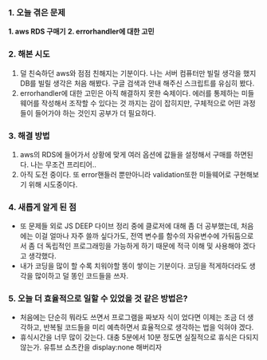 
### **1. 오늘 겪은 문제**

**1.  aws RDS 구매기**
**2.  errorhandler에 대한 고민**

### **2. 해본 시도**
1. 덜 친숙하던 aws와 점점 친해지는 기분이다. 나는 서버 컴퓨터만 빌릴 생각을 했지 DB를 빌릴 생각은 처음 해봤다. 구글 검색과 안내 해주신 스크립트를 유심히 봤다.
2.  errorhandler에 대한 고민은 아직 해결하지 못한 숙제이다. 에러를 통제하는 미들웨어를 작성해서 조작할 수 있다는 것 까지는 감이 잡히지만, 구체적으로 어떤 과정들이 들어가야 하는 것인지 공부가 더 필요하다.

### **3. 해결 방법**
1. aws의 RDS에 들어가서 상황에 맞게 여러 옵션에 값들을 설정해서 구매를 하면된다. 나는 무조건 프리티어..
2. 아직 도전 중이다. 또 error핸들러 뿐만아니라 validation또한 미들웨어로 구현해보기 위해 시도중이다. 

### **4. 새롭게 알게 된 점**
-  또 문제들 외로 JS DEEP 다이브 정리 중에 클로저에 대해 좀 더 공부했는데, 처음에는 이걸 얼마나 자주 쓸까 싶다가도, 전역 변수를 함수의 자유변수에 가둬둠으로서 좀 더 독립적인 프로그래밍을 가능하게 하기 때문에 적극 이해 및 사용해야 겠다고 생각했다.
- 내가 코딩을 많이 할 수록 치워야할 똥이 쌓이는 기분이다. 코딩을 적게하더라도 생각을 많이하고 덜 똥인 코드들을 쓰자.


### **5. 오늘 더 효율적으로 일할 수 있었을 것 같은 방법은?**

- 처음에는 단순히 뭐라도 쓰면서 프로그램을 짜보자 식이 었다면 이제는 조금 더 생각하고, 반복될 코드들을 미리 예측하면서 효율적으로 생각하는 법을 익혀야 겠다. 
- 휴식시간을 너무 많이 갖는다. 대충 5분에서 10분 정도면 실질적으로 휴식은 다되지 않는가. 유튜브 쇼츠칸을 display:none 해버리자
